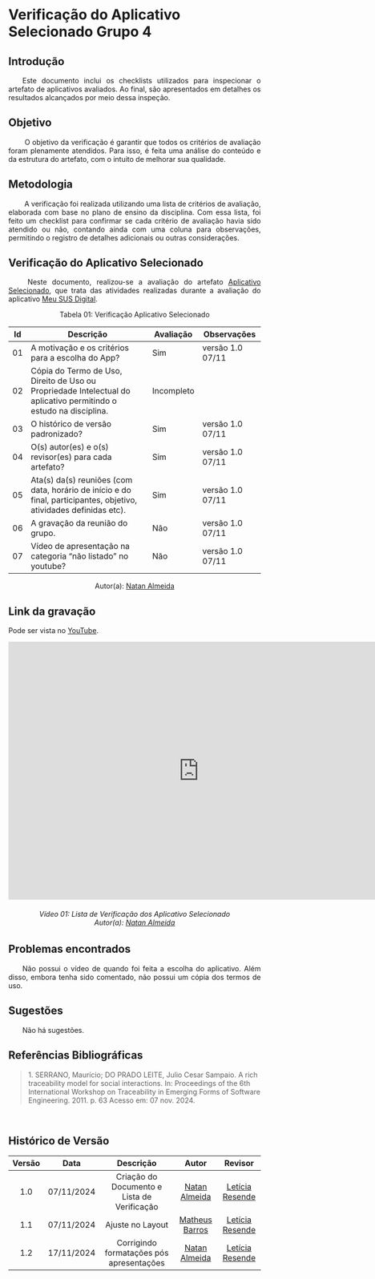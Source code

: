 # Verificação do Aplicativo Selecionado Grupo 4

## Introdução

<p align="justify">
&emsp;&emsp;Este documento inclui os checklists utilizados para inspecionar o artefato de aplicativos avaliados. Ao final, são apresentados em detalhes os resultados alcançados por meio dessa inspeção.
</p>

## Objetivo

<p align="justify">
&emsp;&emsp; O objetivo da verificação é garantir que todos os critérios de avaliação foram plenamente atendidos. Para isso, é feita uma análise do conteúdo e da estrutura do artefato, com o intuito de melhorar sua qualidade.
</p>

## Metodologia
<p align="justify">
&emsp;&emsp; A verificação foi realizada utilizando uma lista de critérios de avaliação, elaborada com base no plano de ensino da disciplina. Com essa lista, foi feito um checklist para confirmar se cada critério de avaliação havia sido atendido ou não, contando ainda com uma coluna para observações, permitindo o registro de detalhes adicionais ou outras considerações.
</p>

## Verificação do Aplicativo Selecionado

<p align="justify">
&emsp;&emsp; Neste documento, realizou-se a avaliação do artefato <a href="https://requisitos-de-software.github.io/2024.2-MeuSUSDigital/planejamento/app-selecionado/" target = "_blank">Aplicativo Selecionado</a>, que trata das atividades realizadas durante a avaliação do aplicativo <a href="https://play.google.com/store/apps/details?id=br.gov.datasus.cnsdigital&hl=pt_BR" target = "_blank">Meu SUS Digital</a>.
</p>

<center>Tabela 01: Verificação Aplicativo Selecionado</center>

| Id  | Descrição                                                                                                          | Avaliação  | Observações                                                         |
| --- | ------------------------------------------------------------------------------------------------------------------ | ---------- | ------------------------------------------------------------------- |
| 01  | A motivação e os critérios para a escolha do App?| Sim | versão 1.0 07/11 |
| 02  | Cópia do Termo de Uso, Direito de Uso ou Propriedade Intelectual do aplicativo permitindo o estudo na disciplina.  | Incompleto |  |
| 03  | O histórico de versão padronizado? | Sim | versão 1.0 07/11 |
| 04  | O(s) autor(es) e o(s) revisor(es) para cada artefato? | Sim | versão 1.0 07/11 |
| 05  | Ata(s) da(s) reuniões (com data, horário de início e do final, participantes, objetivo, atividades definidas etc). | Sim | versão 1.0 07/11 |
| 06  | A gravação da reunião do grupo. | Não | versão 1.0 07/11 |
| 07  | Vídeo de apresentação na categoria “não listado” no youtube? | Não | versão 1.0 07/11 |


<center>
 Autor(a): <a href="https://github.com/natanalmeida03" target = "_blank">Natan Almeida</a></h6>
</center>

## Link da gravação
Pode ser vista no <a href="https://youtu.be/fy8v4uSvXlM" target="_blank">YouTube</a>.

<center>
<iframe width="760" height="515" src="https://www.youtube.com/embed/fy8v4uSvXlM?si=xp0Pyba6TNWOh5xu" title="YouTube video player" frameborder="0" allow="accelerometer; autoplay; clipboard-write; encrypted-media; gyroscope; picture-in-picture; web-share" referrerpolicy="strict-origin-when-cross-origin" allowfullscreen></iframe>
    
<p align="justify">
<h6 align = "center"> Vídeo 01: Lista de Verificação dos Aplicativo Selecionado
<br> Autor(a): <a href="https://github.com/natanalmeida03" target = "_blank">Natan Almeida</a></h6>
</p>
</center>

## Problemas encontrados
<p align="justify">&emsp;&emsp;Não possui o vídeo de quando foi feita a escolha do aplicativo. Além disso, embora tenha sido comentado, não possui um cópia dos termos de uso.</p>

## Sugestões
<p align="justify">&emsp;&emsp;Não há sugestões.</p>


## Referências Bibliográficas

> <p id="1">1. SERRANO, Maurício; DO PRADO LEITE, Julio Cesar Sampaio. A rich traceability model for social interactions. In: Proceedings of the 6th International Workshop on Traceability in Emerging Forms of Software Engineering. 2011. p. 63
>    Acesso em: 07 nov. 2024.

</p>

<br>


## Histórico de Versão


<center>

| Versão |    Data    |                  Descrição                  |     Autor     |     Revisor     |
| :----: | :--------: | :-----------------------------------------: | :-----------: | :-------------: |
|  1.0   | 07/11/2024 | Criação do Documento e Lista de Verificação | [Natan Almeida](https://github.com/natanalmeida03) | [Letícia Resende](https://github.com/LeticiaResende23) |
|  1.1   | 07/11/2024 | Ajuste no Layout | [Matheus Barros ](https://github.com/Ninja-Haiyai) | [Letícia Resende](https://github.com/LeticiaResende23)|
|  1.2   | 17/11/2024 | Corrigindo formatações pós apresentações | [Natan Almeida](https://github.com/natanalmeida03) | [Letícia Resende](https://github.com/LeticiaResende23)|

<center>